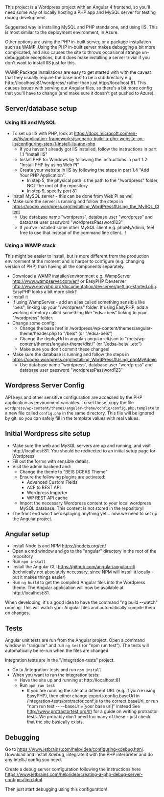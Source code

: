 This project is a Wordpress project with an Angular 4 frontend, so you'll need some way of locally hosting a PHP app and MySQL server for testing during development.

Suggested way is installing MySQL and PHP standalone, and using IIS. This is most similar to the deployment environment, in Azure.

Other options are using the PHP in-built server, or a package installation such as WAMP. Using the PHP in-built server makes debugging a bit more complicated, and also causes the site to throws occasional strange un-debuggable exceptions, but it does make installing a server trivial if you don't want to install IIS just for this. 

WAMP Package installations are easy to get started with with the caveat that they usually require the base href to be a subdirectory e.g. http://localhost:81/wordpress/ rather than just http://localhost:81. This causes issues with serving our Angular files, so there's a bit more config that you'll have to change (and make sure it doesn't get pushed to Azure).


## Server/database setup

### Using IIS and MySQL
* To set up IIS with PHP, look at https://docs.microsoft.com/en-us/iis/application-frameworks/scenario-build-a-php-website-on-iis/configuring-step-1-install-iis-and-php
  * If you haven't already got IIS installed, follow the instructions in part 1.1 "Install IIS"
  * Install PHP for Windows by following the instructions in part 1.2 "Install PHP by using Web PI"
  * Create your website in IIS by following the steps in part 1.4 "Add Your PHP Application".
    * In step 5, the physical path is the path to the "/wordpress" folder, NOT the root of the repository
    * In step 9, specify port 81
* Install MySQL server - this can be done from Web PI as well
* Make sure the server is running and follow the steps in https://codex.wordpress.org/Installing_WordPress#Using_the_MySQL_Client
  * Use database name "wordpress", database user "wordpress" and database user password "wordpressPassword123"
  * If you've installed some other MySQL client e.g. phpMyAdmin, feel free to use that instead of the command line client...!

### Using a WAMP stack
This might be easier to install, but is more different from the production environment at the moment and is harder to configure (e.g. changing version of PHP) than having all the components separately.

* Download a WAMP installer/environment e.g. WampServer http://www.wampserver.com/en/ or EasyPHP Devserver http://www.easyphp.org/documentation/devserver/getting-started.php. EasyPHP looks a bit more slick?
* Install it
* If using WampServer - add an alias called something sensible like "beis", linking up your "/wordpress" folder. If using EasyPHP, add a working directory called something like "edsa-beis" linking to your "/wordpress" folder.
* Change some config:
  * Change the base href in /wordpress/wp-content/themes/angular-theme/header.php to "/beis" (or "/edsa-beis")
  * Change the deployUrl in angular/.angular-cli.json to "/beis/wp-content/themes/angular-theme/dist/" (or "/edsa-beis/...etc")
  * Make sure you don't commit these changes!
* Make sure the database is running and follow the steps in https://codex.wordpress.org/Installing_WordPress#Using_phpMyAdmin
  * Use database name "wordpress", database user "wordpress" and database user password "wordpressPassword123"

## Wordpress Server Config
API keys and other sensitive configuration are accessed by the PHP application as environment variables. To set these, copy the file
`wordpress/wp-content/themes/angular-theme/config/config.php.template` to a new file called `config.php` in the same directory. This file
 will be ignored by git, so you can safely fill in the template values with real values.

## Initial Wordpress site setup

* Make sure the web and MySQL servers are up and running, and visit http://localhost:81. You should be redirected to an initial setup page for Wordpress.
* Fill out the forms with sensible details.
* Visit the admin backend and:
  * Change the theme to "BEIS DCEAS Theme"
  * Ensure the following plugins are activated:
    * Advanced Custom Fields
    * ACF to REST API
    * Wordpress Importer
    * WP REST API cache
  * Import the necessary Wordpress content to your local wordpress MySQL database. This content is not stored in the repository!
* The front end won't be displaying anything yet... now we need to set up the Angular project.

## Angular setup

* Install Node.js and NPM https://nodejs.org/en/
* Open a cmd window and go to the "angular" directory in the root of the repository
* Run `npm install`
* Install the Angular CLI https://github.com/angular/angular-cli (technically not absolutely necessary, since NPM will install it locally - but it makes things easier)
* Run `ng build` to get the compiled Angular files into the Wordpress theme. The Angular application will now be available at http://localhost:81. 

When developing, it's a good idea to have the command "ng build --watch" running. This will watch your Angular files and automatically compile them on changes.

## Tests

Angular unit tests are run from the Angular project. Open a command window in "/angular" and run `ng test` (or "npm run test"). The tests will automatically be re-run when the files are changed.

Integration tests are in the "/integration-tests" project.

* Go to /integration-tests and run `npm install`
* When you want to run the integration tests:
  * Have the site up and running at http://localhost:81
  * Run `npm run test`
    * If you are running the site at a different URL (e.g. if you're using EasyPHP), then either change exports.config.baseUrl in /integration-tests/protractor.conf.js to the correct baseUrl, or run "npm run test -- --baseUrl=[your base url]" instead
See http://www.protractortest.org/#/ for a guide on writing protractor tests. We probably don't need too many of these - just check that the site basically exists.

## Debugging

Go to https://www.jetbrains.com/help/idea/configuring-xdebug.html. Download and install Xdebug, integrate it with the PHP interpreter and do any IntelliJ config you need.

Create a debug server configuration following the instructions here https://www.jetbrains.com/help/idea/creating-a-php-debug-server-configuration.html

Then just start debugging using this configuration!
